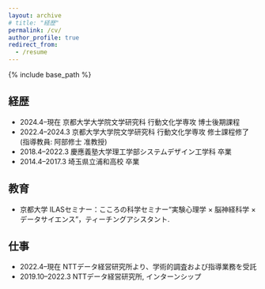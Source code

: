 ```yaml
---
layout: archive
# title: "経歴"
permalink: /cv/
author_profile: true
redirect_from:
  - /resume
---
```


{% include base_path %}

## **経歴**
* 2024.4–現在 京都大学大学院文学研究科 行動文化学専攻 博士後期課程
* 2022.4–2024.3 京都大学大学院文学研究科 行動文化学専攻 修士課程修了 (指導教員: 阿部修士 准教授)
* 2018.4–2022.3 慶應義塾大学理工学部システムデザイン工学科 卒業
* 2014.4–2017.3 埼玉県立浦和高校 卒業

## **教育**
* 京都大学 ILASセミナー：こころの科学セミナー“実験心理学 × 脳神経科学 × データサイエンス”，ティーチングアシスタント.

## **仕事**
* 2022.4–現在 NTTデータ経営研究所より、学術的調査および指導業務を受託
* 2019.10–2022.3 NTTデータ経営研究所, インターンシップ

